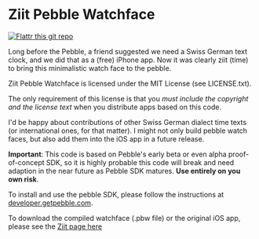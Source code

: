 Ziit Pebble Watchface
=====================

[![Flattr this git repo](http://api.flattr.com/button/flattr-badge-large.png)](https://flattr.com/submit/auto?user_id=luz&url=https://github.com/plan44/ziit_pebble&title=Ziit&language=&tags=github&category=software)

Long before the Pebble, a friend suggested we need a Swiss German text clock, and we did that as a (free) iPhone app. Now it was clearly ziit (time) to bring this minimalistic watch face to the pebble.

Ziit Pebble Watchface is licensed under the MIT License (see LICENSE.txt).

The only requirement of this license is that you *must include the copyright
and the license text* when you distribute apps based on this code.

I'd be happy about contributions of other Swiss German dialect time texts (or international ones, for that matter). I might not only build pebble watch faces, but also add them into the iOS app in a future release.

**Important**: This code is based on Pebble's early beta or even alpha proof-of-concept SDK, so it is highly probable this code will break and need adaption in the near future as Pebble SDK matures. **Use entirely on you own risk**.

To install and use the pebble SDK, please follow the instructions at [developer.getpebble.com](http://developer.getpebble.com/1/welcome).

To download the compiled watchface (.pbw file) or the original iOS app, please see the [Ziit page here](http://www.mixwerk.ch/ziit_app.php)
